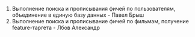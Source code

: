 1. Выполнение поиска и прописывания фичей по пользователям, объединение в единую базу данных - Павел Брыш
2. Выполнение поиска и прописывание фичей по фильмам, получение feature-таргета - Лбов Александр
